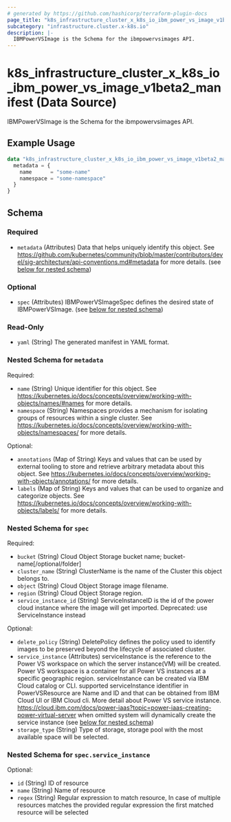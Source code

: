 ```yaml
---
# generated by https://github.com/hashicorp/terraform-plugin-docs
page_title: "k8s_infrastructure_cluster_x_k8s_io_ibm_power_vs_image_v1beta2_manifest Data Source - terraform-provider-k8s"
subcategory: "infrastructure.cluster.x-k8s.io"
description: |-
  IBMPowerVSImage is the Schema for the ibmpowervsimages API.
---
```


# k8s_infrastructure_cluster_x_k8s_io_ibm_power_vs_image_v1beta2_manifest (Data Source)

IBMPowerVSImage is the Schema for the ibmpowervsimages API.

## Example Usage

```terraform
data "k8s_infrastructure_cluster_x_k8s_io_ibm_power_vs_image_v1beta2_manifest" "example" {
  metadata = {
    name      = "some-name"
    namespace = "some-namespace"
  }
}
```

<!-- schema generated by tfplugindocs -->
## Schema

### Required

- `metadata` (Attributes) Data that helps uniquely identify this object. See https://github.com/kubernetes/community/blob/master/contributors/devel/sig-architecture/api-conventions.md#metadata for more details. (see [below for nested schema](#nestedatt--metadata))

### Optional

- `spec` (Attributes) IBMPowerVSImageSpec defines the desired state of IBMPowerVSImage. (see [below for nested schema](#nestedatt--spec))

### Read-Only

- `yaml` (String) The generated manifest in YAML format.

<a id="nestedatt--metadata"></a>
### Nested Schema for `metadata`

Required:

- `name` (String) Unique identifier for this object. See https://kubernetes.io/docs/concepts/overview/working-with-objects/names/#names for more details.
- `namespace` (String) Namespaces provides a mechanism for isolating groups of resources within a single cluster. See https://kubernetes.io/docs/concepts/overview/working-with-objects/namespaces/ for more details.

Optional:

- `annotations` (Map of String) Keys and values that can be used by external tooling to store and retrieve arbitrary metadata about this object. See https://kubernetes.io/docs/concepts/overview/working-with-objects/annotations/ for more details.
- `labels` (Map of String) Keys and values that can be used to organize and categorize objects. See https://kubernetes.io/docs/concepts/overview/working-with-objects/labels/ for more details.


<a id="nestedatt--spec"></a>
### Nested Schema for `spec`

Required:

- `bucket` (String) Cloud Object Storage bucket name; bucket-name[/optional/folder]
- `cluster_name` (String) ClusterName is the name of the Cluster this object belongs to.
- `object` (String) Cloud Object Storage image filename.
- `region` (String) Cloud Object Storage region.
- `service_instance_id` (String) ServiceInstanceID is the id of the power cloud instance where the image will get imported. Deprecated: use ServiceInstance instead

Optional:

- `delete_policy` (String) DeletePolicy defines the policy used to identify images to be preserved beyond the lifecycle of associated cluster.
- `service_instance` (Attributes) serviceInstance is the reference to the Power VS workspace on which the server instance(VM) will be created. Power VS workspace is a container for all Power VS instances at a specific geographic region. serviceInstance can be created via IBM Cloud catalog or CLI. supported serviceInstance identifier in PowerVSResource are Name and ID and that can be obtained from IBM Cloud UI or IBM Cloud cli. More detail about Power VS service instance. https://cloud.ibm.com/docs/power-iaas?topic=power-iaas-creating-power-virtual-server when omitted system will dynamically create the service instance (see [below for nested schema](#nestedatt--spec--service_instance))
- `storage_type` (String) Type of storage, storage pool with the most available space will be selected.

<a id="nestedatt--spec--service_instance"></a>
### Nested Schema for `spec.service_instance`

Optional:

- `id` (String) ID of resource
- `name` (String) Name of resource
- `regex` (String) Regular expression to match resource, In case of multiple resources matches the provided regular expression the first matched resource will be selected
